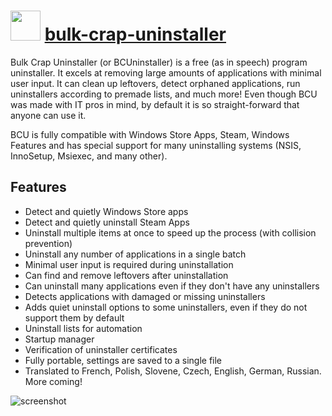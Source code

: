 ﻿# <img src="https://cdn.jsdelivr.net/gh/chocolatey/chocolatey-coreteampackages@11b6ffab0e41ca0e687b1202046aa0248682e8be/icons/bulk-crap-uninstaller.png" width="48" height="48"/> [bulk-crap-uninstaller](https://chocolatey.org/packages/bulk-crap-uninstaller)

Bulk Crap Uninstaller (or BCUninstaller) is a free (as in speech) program uninstaller. It excels at removing large amounts of applications with minimal user input. It can clean up leftovers, detect orphaned applications, run uninstallers according to premade lists, and much more! Even though BCU was made with IT pros in mind, by default it is so straight-forward that anyone can use it.

BCU is fully compatible with Windows Store Apps, Steam, Windows Features and has special support for many uninstalling systems (NSIS, InnoSetup, Msiexec, and many other).

## Features

* Detect and quietly Windows Store apps
* Detect and quietly uninstall Steam Apps
* Uninstall multiple items at once to speed up the process (with collision prevention)
* Uninstall any number of applications in a single batch
* Minimal user input is required during uninstallation
* Can find and remove leftovers after uninstallation
* Can uninstall many applications even if they don't have any uninstallers
* Detects applications with damaged or missing uninstallers
* Adds quiet uninstall options to some uninstallers, even if they do not support them by default
* Uninstall lists for automation
* Startup manager
* Verification of uninstaller certificates
* Fully portable, settings are saved to a single file
* Translated to French, Polish, Slovene, Czech, English, German, Russian. More coming!

![screenshot](https://cdn.rawgit.com/chocolatey/chocolatey-coreteampackages/458c2f70/automatic/bulk-crap-uninstaller/screenshot.png)
